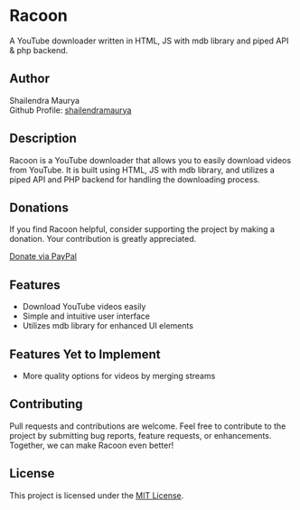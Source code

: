 # Racoon

A YouTube downloader written in HTML, JS with mdb library and piped API & php backend.

## Author

Shailendra Maurya  
Github Profile: [shailendramaurya](https://github.com/shailendramaurya)

## Description

Racoon is a YouTube downloader that allows you to easily download videos from YouTube. It is built using HTML, JS with mdb library, and utilizes a piped API and PHP backend for handling the downloading process.

## Donations

If you find Racoon helpful, consider supporting the project by making a donation. Your contribution is greatly appreciated.

[Donate via PayPal](https://paypal.me/shailenam)

## Features

- Download YouTube videos easily
- Simple and intuitive user interface
- Utilizes mdb library for enhanced UI elements

## Features Yet to Implement

- More quality options for videos by merging streams

## Contributing

Pull requests and contributions are welcome. Feel free to contribute to the project by submitting bug reports, feature requests, or enhancements. Together, we can make Racoon even better!

## License

This project is licensed under the [MIT License](LICENSE).
